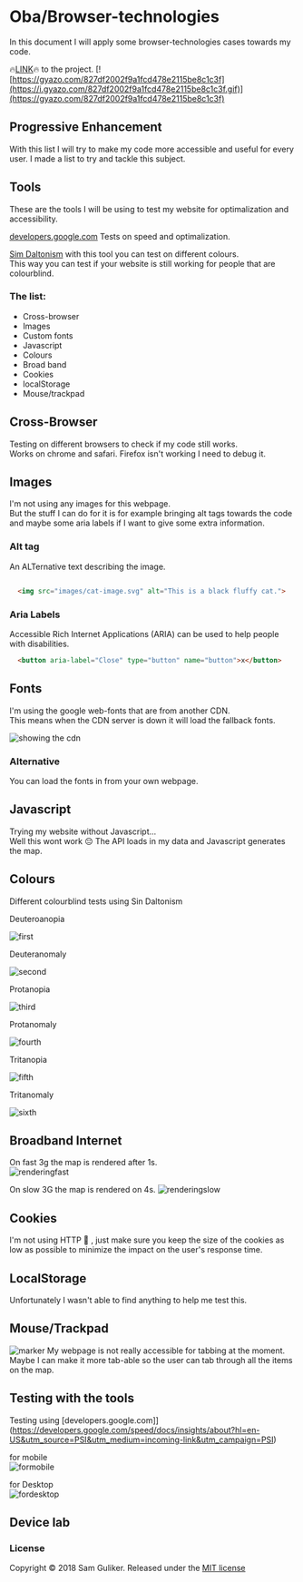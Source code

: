 # Oba/Browser-technologies
In this document I will apply some browser-technologies cases
towards my code.  

:fire:[LINK](https://sam-guliker.github.io/oba/):fire: to the project.
[![https://gyazo.com/827df2002f9a1fcd478e2115be8c1c3f](https://i.gyazo.com/827df2002f9a1fcd478e2115be8c1c3f.gif)](https://gyazo.com/827df2002f9a1fcd478e2115be8c1c3f)  

## Progressive Enhancement
With this list I will try to make my code more accessible and useful for every user.  I made a list to try and tackle this subject.

## Tools
These are the tools I will be using to test my website for optimalization and accessibility.  

[developers.google.com](https://developers.google.com/speed/docs/insights/about?hl=en-US&utm_source=PSI&utm_medium=incoming-link&utm_campaign=PSI) Tests on speed and optimalization.  

[Sim Daltonism](https://itunes.apple.com/us/app/sim-daltonism/id693112260?mt=12) with this tool you can test on different colours.  
This way you can test if your website is still working for people that are colourblind.  

### The list:
* Cross-browser
* Images
* Custom fonts
* Javascript
* Colours
* Broad band
* Cookies
* localStorage
* Mouse/trackpad

## Cross-Browser
Testing on different browsers to check if my code still works.  
Works on chrome and safari. Firefox isn't working I need to debug it.

## Images
I'm not using any images for this webpage.    
But the stuff I can do for it is for example bringing  alt tags towards the code and maybe some aria labels if  I want to give some extra information.  

### Alt tag
An ALTernative text describing the image.

```HTML

  <img src="images/cat-image.svg" alt="This is a black fluffy cat.">

```

### Aria Labels
Accessible Rich Internet Applications (ARIA) can be used to help people with disabilities.


```HTML
  <button aria-label="Close" type="button" name="button">x</button>
```

## Fonts
I'm using the google web-fonts that are from another CDN.  
This means when the CDN server is down it will load the fallback fonts.  

![showing the cdn](images/webfonts.png)

### Alternative
You can load the fonts in from your own webpage.  

## Javascript
Trying my website without Javascript...  
Well this wont work :pensive:  The API loads in my data
and Javascript generates the map.

## Colours
Different colourblind tests using Sin Daltonism  

Deuteroanopia  

![first](images/1.png)  

Deuteranomaly  

![second](images/2.png)  

Protanopia  

![third](images/3.png)  

Protanomaly  

![fourth](images/4.png)  

Tritanopia  

![fifth](images/5.png)  

Tritanomaly

![sixth](images/6.png)  

## Broadband Internet
On fast 3g the map is rendered after 1s.  
![renderingfast](images/fast3g.png)  

On slow 3G the map is rendered on 4s.
![renderingslow](images/slow3g.png)  

## Cookies
I'm not using HTTP :cookie: , just make sure you keep the size  of the cookies as low as possible to minimize the impact on the user's response time.

## LocalStorage
Unfortunately I wasn't able to find anything to help me test this.

## Mouse/Trackpad
![marker](images/marker.png)
My webpage is not really accessible for tabbing at the moment.   
Maybe I can make it more tab-able so the user can tab  through all the items on the map.


## Testing with the tools
Testing using [developers.google.com]](https://developers.google.com/speed/docs/insights/about?hl=en-US&utm_source=PSI&utm_medium=incoming-link&utm_campaign=PSI)

for mobile  
![formobile](images/mobiletest.png)

for Desktop  
![fordesktop](images/desktoptest.png)

## Device lab

### License
Copyright © 2018 Sam Guliker. Released under the [MIT license](https://opensource.org/licenses/MIT)
